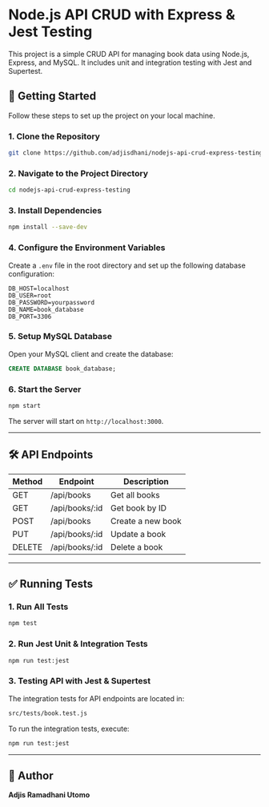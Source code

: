 # Node.js API CRUD with Express & Jest Testing

This project is a simple CRUD API for managing book data using Node.js, Express, and MySQL. It includes unit and integration testing with Jest and Supertest.

## 🚀 Getting Started

Follow these steps to set up the project on your local machine.

### 1. Clone the Repository
```sh
git clone https://github.com/adjisdhani/nodejs-api-crud-express-testing.git
```

### 2. Navigate to the Project Directory
```sh
cd nodejs-api-crud-express-testing
```

### 3. Install Dependencies
```sh
npm install --save-dev
```

### 4. Configure the Environment Variables
Create a `.env` file in the root directory and set up the following database configuration:

```env
DB_HOST=localhost
DB_USER=root
DB_PASSWORD=yourpassword
DB_NAME=book_database
DB_PORT=3306
```

### 5. Setup MySQL Database
Open your MySQL client and create the database:
```sql
CREATE DATABASE book_database;
```

### 6. Start the Server
```sh
npm start
```
The server will start on `http://localhost:3000`.

---

## 🛠 API Endpoints

| Method | Endpoint       | Description            |
|--------|---------------|------------------------|
| GET    | /api/books    | Get all books          |
| GET    | /api/books/:id | Get book by ID        |
| POST   | /api/books    | Create a new book      |
| PUT    | /api/books/:id | Update a book         |
| DELETE | /api/books/:id | Delete a book         |

---

## ✅ Running Tests

### 1. Run All Tests
```sh
npm test
```

### 2. Run Jest Unit & Integration Tests
```sh
npm run test:jest
```

### 3. Testing API with Jest & Supertest

The integration tests for API endpoints are located in:
```sh
src/tests/book.test.js
```

To run the integration tests, execute:
```sh
npm run test:jest
```

---

## 📌 Author
**Adjis Ramadhani Utomo**

